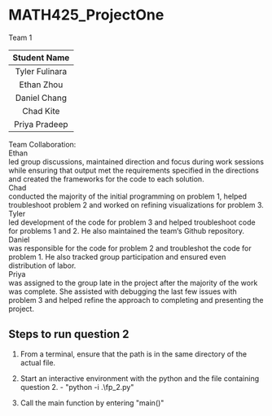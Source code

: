 # MATH425_ProjectOne

Team 1

| Student Name   |
|    :---:       |
| Tyler Fulinara |
| Ethan Zhou |
| Daniel Chang |
| Chad Kite |
| Priya Pradeep |

Team Collaboration:
<br > Ethan <br >
  led group discussions, maintained direction and focus during work sessions while ensuring that output met the requirements specified in the directions and created the  frameworks for the code to each solution. 
<br > Chad <br >
  conducted the majority of the initial programming on problem 1, helped troubleshoot problem 2 and worked on refining visualizations for problem 3.
<br > Tyler <br >
  led development of the code for problem 3 and helped troubleshoot code for problems 1 and 2. He also maintained the team‘s Github repository.
<br > Daniel <br >
  was responsible for the code for problem 2 and troubleshot the code for problem 1. He also tracked group participation and ensured even distribution of labor.
<br > Priya <br >
  was assigned to the group late in the project after the majority of the work was complete. She assisted with debugging the last few issues with problem 3 and helped refine the approach to completing and presenting the project.
  
 ## Steps to run question 2
1. From a terminal, ensure that the path is in the same directory of the actual file.

2. Start an interactive environment with the python and the file containing question 2.
		- "python -i .\fp_2.py"

3. Call the main function by entering "main()"
